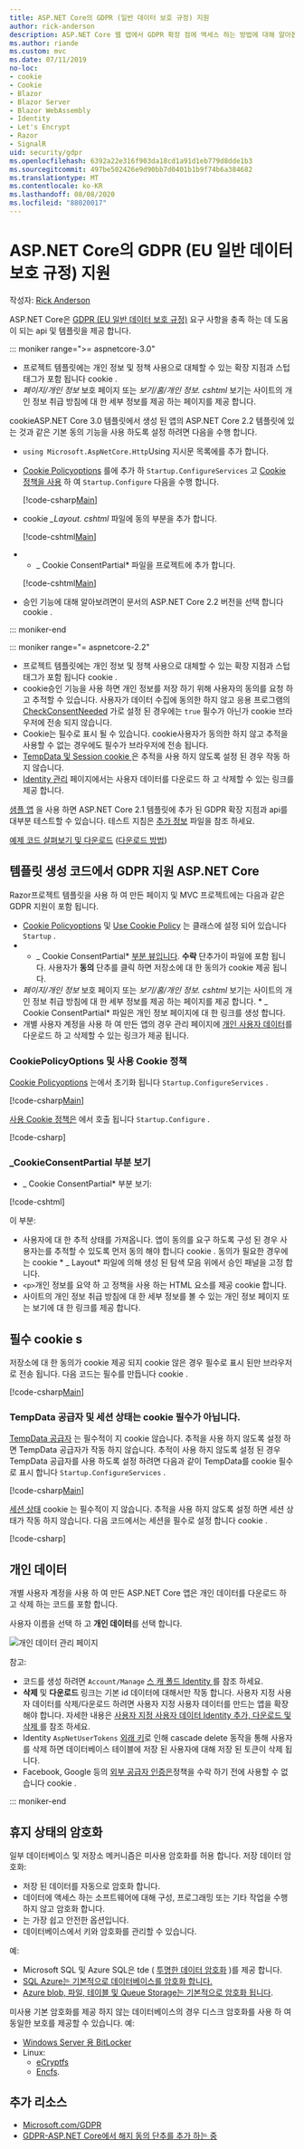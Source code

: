 ```yaml
---
title: ASP.NET Core의 GDPR (일반 데이터 보호 규정) 지원
author: rick-anderson
description: ASP.NET Core 웹 앱에서 GDPR 확장 점에 액세스 하는 방법에 대해 알아봅니다.
ms.author: riande
ms.custom: mvc
ms.date: 07/11/2019
no-loc:
- cookie
- Cookie
- Blazor
- Blazor Server
- Blazor WebAssembly
- Identity
- Let's Encrypt
- Razor
- SignalR
uid: security/gdpr
ms.openlocfilehash: 6392a22e316f903da18cd1a91d1eb779d8dde1b3
ms.sourcegitcommit: 497be502426e9d90bb7d0401b1b9f74b6a384682
ms.translationtype: MT
ms.contentlocale: ko-KR
ms.lasthandoff: 08/08/2020
ms.locfileid: "88020017"
---
```

# <a name="eu-general-data-protection-regulation-gdpr-support-in-aspnet-core"></a>ASP.NET Core의 GDPR (EU 일반 데이터 보호 규정) 지원

작성자: [Rick Anderson](https://twitter.com/RickAndMSFT)

ASP.NET Core은 [GDPR (EU 일반 데이터 보호 규정)](https://ec.europa.eu/info/law/law-topic/data-protection/reform/what-does-general-data-protection-regulation-gdpr-govern_en) 요구 사항을 충족 하는 데 도움이 되는 api 및 템플릿을 제공 합니다.

::: moniker range=">= aspnetcore-3.0"

* 프로젝트 템플릿에는 개인 정보 및 정책 사용으로 대체할 수 있는 확장 지점과 스텁 태그가 포함 됩니다 cookie .
* *페이지/개인 정보* 보호 페이지 또는 *보기/홈/개인 정보. cshtml* 보기는 사이트의 개인 정보 취급 방침에 대 한 세부 정보를 제공 하는 페이지를 제공 합니다.

cookieASP.NET Core 3.0 템플릿에서 생성 된 앱의 ASP.NET Core 2.2 템플릿에 있는 것과 같은 기본 동의 기능을 사용 하도록 설정 하려면 다음을 수행 합니다.

* `using Microsoft.AspNetCore.Http`Using 지시문 목록에를 추가 합니다.
* [ Cookie Policyoptions](/dotnet/api/microsoft.aspnetcore.builder.cookiepolicyoptions) 를에 추가 하 `Startup.ConfigureServices` 고 [ Cookie 정책을 사용](/dotnet/api/microsoft.aspnetcore.builder.cookiepolicyappbuilderextensions.usecookiepolicy) 하 여 `Startup.Configure` 다음을 수행 합니다.

  [!code-csharp[Main](gdpr/sample/RP3.0/Startup.cs?name=snippet1&highlight=12-19,38)]

* cookie *_Layout. cshtml* 파일에 동의 부분을 추가 합니다.

  [!code-cshtml[Main](gdpr/sample/RP3.0/Pages/Shared/_Layout.cshtml?name=snippet&highlight=4)]

* * \_ Cookie ConsentPartial* 파일을 프로젝트에 추가 합니다.

  [!code-cshtml[Main](gdpr/sample/RP3.0/Pages/Shared/_CookieConsentPartial.cshtml)]

* 승인 기능에 대해 알아보려면이 문서의 ASP.NET Core 2.2 버전을 선택 합니다 cookie .

::: moniker-end

::: moniker range="= aspnetcore-2.2"

* 프로젝트 템플릿에는 개인 정보 및 정책 사용으로 대체할 수 있는 확장 지점과 스텁 태그가 포함 됩니다 cookie .
* cookie승인 기능을 사용 하면 개인 정보를 저장 하기 위해 사용자의 동의를 요청 하 고 추적할 수 있습니다. 사용자가 데이터 수집에 동의한 하지 않고 응용 프로그램의 [CheckConsentNeeded](/dotnet/api/microsoft.aspnetcore.builder.cookiepolicyoptions.checkconsentneeded) 가로 설정 된 경우에는 `true` 필수가 아닌가 cookie 브라우저에 전송 되지 않습니다.
* Cookie는 필수로 표시 될 수 있습니다. cookie사용자가 동의한 하지 않고 추적을 사용할 수 없는 경우에도 필수가 브라우저에 전송 됩니다.
* [TempData 및 Session cookie ](#tempdata) 은 추적을 사용 하지 않도록 설정 된 경우 작동 하지 않습니다.
* [ Identity 관리](#pd) 페이지에서는 사용자 데이터를 다운로드 하 고 삭제할 수 있는 링크를 제공 합니다.

[샘플 앱](https://github.com/dotnet/AspNetCore.Docs/tree/live/aspnetcore/security/gdpr/sample) 을 사용 하면 ASP.NET Core 2.1 템플릿에 추가 된 GDPR 확장 지점과 api를 대부분 테스트할 수 있습니다. 테스트 지침은 [추가 정보](https://github.com/dotnet/AspNetCore.Docs/tree/live/aspnetcore/security/gdpr/sample) 파일을 참조 하세요.

[예제 코드 살펴보기 및 다운로드](https://github.com/dotnet/AspNetCore.Docs/tree/live/aspnetcore/security/gdpr/sample) ([다운로드 방법](xref:index#how-to-download-a-sample))

## <a name="aspnet-core-gdpr-support-in-template-generated-code"></a>템플릿 생성 코드에서 GDPR 지원 ASP.NET Core

Razor프로젝트 템플릿을 사용 하 여 만든 페이지 및 MVC 프로젝트에는 다음과 같은 GDPR 지원이 포함 됩니다.

* [ Cookie Policyoptions](/dotnet/api/microsoft.aspnetcore.builder.cookiepolicyoptions) 및 [Use Cookie Policy](/dotnet/api/microsoft.aspnetcore.builder.cookiepolicyappbuilderextensions.usecookiepolicy) 는 클래스에 설정 되어 있습니다 `Startup` .
* * \_ Cookie ConsentPartial* [부분 뷰입니다](xref:mvc/views/tag-helpers/builtin-th/partial-tag-helper). **수락** 단추가이 파일에 포함 됩니다. 사용자가 **동의** 단추를 클릭 하면 저장소에 대 한 동의가 cookie 제공 됩니다.
* *페이지/개인 정보* 보호 페이지 또는 *보기/홈/개인 정보. cshtml* 보기는 사이트의 개인 정보 취급 방침에 대 한 세부 정보를 제공 하는 페이지를 제공 합니다. * \_ Cookie ConsentPartial* 파일은 개인 정보 페이지에 대 한 링크를 생성 합니다.
* 개별 사용자 계정을 사용 하 여 만든 앱의 경우 관리 페이지에 [개인 사용자 데이터](#pd)를 다운로드 하 고 삭제할 수 있는 링크가 제공 됩니다.

### <a name="no-loccookiepolicyoptions-and-useno-loccookiepolicy"></a>CookiePolicyOptions 및 사용 Cookie 정책

[ Cookie Policyoptions](/dotnet/api/microsoft.aspnetcore.builder.cookiepolicyoptions) 는에서 초기화 됩니다 `Startup.ConfigureServices` .

[!code-csharp[Main](gdpr/sample/Startup.cs?name=snippet1&highlight=14-20)]

[사용 Cookie 정책은](/dotnet/api/microsoft.aspnetcore.builder.cookiepolicyappbuilderextensions.usecookiepolicy) 에서 호출 됩니다 `Startup.Configure` .

[!code-csharp[](gdpr/sample/Startup.cs?name=snippet1&highlight=51)]

### <a name="_no-loccookieconsentpartialcshtml-partial-view"></a>\_CookieConsentPartial 부분 보기

* \_ Cookie ConsentPartial* 부분 보기:

[!code-cshtml[](gdpr/sample/RP2.2/Pages/Shared/_CookieConsentPartial.cshtml)]

이 부분:

* 사용자에 대 한 추적 상태를 가져옵니다. 앱이 동의를 요구 하도록 구성 된 경우 사용자는를 추적할 수 있도록 먼저 동의 해야 합니다 cookie . 동의가 필요한 경우에는 cookie * \_ Layout* 파일에 의해 생성 된 탐색 모음 위에서 승인 패널을 고정 합니다.
* `<p>`개인 정보를 요약 하 고 정책을 사용 하는 HTML 요소를 제공 cookie 합니다.
* 사이트의 개인 정보 취급 방침에 대 한 세부 정보를 볼 수 있는 개인 정보 페이지 또는 보기에 대 한 링크를 제공 합니다.

## <a name="essential-no-loccookies"></a>필수 cookie s

저장소에 대 한 동의가 cookie 제공 되지 cookie 않은 경우 필수로 표시 된만 브라우저로 전송 됩니다. 다음 코드는 필수를 만듭니다 cookie .

[!code-csharp[Main](gdpr/sample/RP2.2/Pages/Cookie.cshtml.cs?name=snippet1&highlight=5)]

<a name="tempdata"></a>

### <a name="tempdata-provider-and-session-state-no-loccookies-arent-essential"></a>TempData 공급자 및 세션 상태는 cookie 필수가 아닙니다.

[TempData 공급자](xref:fundamentals/app-state#tempdata) 는 필수적이 지 cookie 않습니다. 추적을 사용 하지 않도록 설정 하면 TempData 공급자가 작동 하지 않습니다. 추적이 사용 하지 않도록 설정 된 경우 TempData 공급자를 사용 하도록 설정 하려면 다음과 같이 TempData를 cookie 필수로 표시 합니다 `Startup.ConfigureServices` .

[!code-csharp[Main](gdpr/sample/RP2.2/Startup.cs?name=snippet1)]

[세션 상태](xref:fundamentals/app-state) cookie 는 필수적이 지 않습니다. 추적을 사용 하지 않도록 설정 하면 세션 상태가 작동 하지 않습니다. 다음 코드에서는 세션을 필수로 설정 합니다 cookie .

[!code-csharp[](gdpr/sample/RP2.2/Startup.cs?name=snippet2)]

<a name="pd"></a>

## <a name="personal-data"></a>개인 데이터

개별 사용자 계정을 사용 하 여 만든 ASP.NET Core 앱은 개인 데이터를 다운로드 하 고 삭제 하는 코드를 포함 합니다.

사용자 이름을 선택 하 고 **개인 데이터**를 선택 합니다.

![개인 데이터 관리 페이지](gdpr/_static/pd.png)

참고:

* 코드를 생성 하려면 `Account/Manage` [스 캐 폴드 Identity ](xref:security/authentication/scaffold-identity)를 참조 하세요.
* **삭제** 및 **다운로드** 링크는 기본 id 데이터에 대해서만 작동 합니다. 사용자 지정 사용자 데이터를 삭제/다운로드 하려면 사용자 지정 사용자 데이터를 만드는 앱을 확장 해야 합니다. 자세한 내용은 [사용자 지정 사용자 데이터 Identity 추가, 다운로드 및 삭제 ](xref:security/authentication/add-user-data)를 참조 하세요.
* Identity `AspNetUserTokens` [외래 키](https://github.com/aspnet/Identity/blob/release/2.1/src/EF/IdentityUserContext.cs#L152)로 인해 cascade delete 동작을 통해 사용자를 삭제 하면 데이터베이스 테이블에 저장 된 사용자에 대해 저장 된 토큰이 삭제 됩니다.
* Facebook, Google 등의 [외부 공급자 인증은](xref:security/authentication/social/index)정책을 수락 하기 전에 사용할 수 없습니다 cookie .

::: moniker-end

## <a name="encryption-at-rest"></a>휴지 상태의 암호화

일부 데이터베이스 및 저장소 메커니즘은 미사용 암호화를 허용 합니다. 저장 데이터 암호화:

* 저장 된 데이터를 자동으로 암호화 합니다.
* 데이터에 액세스 하는 소프트웨어에 대해 구성, 프로그래밍 또는 기타 작업을 수행 하지 않고 암호화 합니다.
* 는 가장 쉽고 안전한 옵션입니다.
* 데이터베이스에서 키와 암호화를 관리할 수 있습니다.

예:

* Microsoft SQL 및 Azure SQL은 tde ( [투명한 데이터 암호화](/sql/relational-databases/security/encryption/transparent-data-encryption) )를 제공 합니다.
* [SQL Azure는 기본적으로 데이터베이스를 암호화 합니다.](https://azure.microsoft.com/updates/newly-created-azure-sql-databases-encrypted-by-default/)
* [Azure blob, 파일, 테이블 및 Queue Storage는 기본적으로 암호화 됩니다](https://azure.microsoft.com/blog/announcing-default-encryption-for-azure-blobs-files-table-and-queue-storage/).

미사용 기본 암호화를 제공 하지 않는 데이터베이스의 경우 디스크 암호화를 사용 하 여 동일한 보호를 제공할 수 있습니다. 예:

* [Windows Server 용 BitLocker](/windows/security/information-protection/bitlocker/bitlocker-how-to-deploy-on-windows-server)
* Linux:
  * [eCryptfs](https://launchpad.net/ecryptfs)
  * [Encfs](https://github.com/vgough/encfs).

## <a name="additional-resources"></a>추가 리소스

* [Microsoft.com/GDPR](https://www.microsoft.com/trustcenter/Privacy/GDPR)
* [GDPR-ASP.NET Core에서 해지 동의 단추를 추가 하는 중](https://www.joeaudette.com/blog/2018/08/28/gdpr---adding-a-revoke-consent-button-in-aspnet-core)
